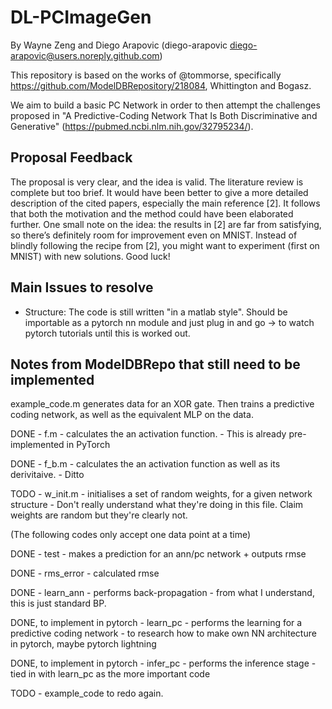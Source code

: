 # DL-PCImageGen

By Wayne Zeng and Diego Arapovic (diego-arapovic <diego-arapovic@users.noreply.github.com>)

This repository is based on the works of @tommorse, specifically https://github.com/ModelDBRepository/218084, Whittington and Bogasz.

We aim to build a basic PC Network in order to then attempt the challenges proposed in "A Predictive-Coding Network That Is Both Discriminative and Generative" (https://pubmed.ncbi.nlm.nih.gov/32795234/).

## Proposal Feedback

The proposal is very clear, and the idea is valid. The literature review is complete but too brief. It would have been better to give a more detailed description of the cited papers, especially the main reference [2]. It follows that both the motivation and the method could have been elaborated further. One small note on the idea: the results in [2] are far from satisfying, so there’s definitely room for improvement even on MNIST. Instead of blindly following the recipe from [2], you might want to experiment (first on MNIST) with new solutions. Good luck!

## Main Issues to resolve

- Structure: The code is still written "in a matlab style". Should be importable as a pytorch nn module and just plug in and go -> to watch pytorch tutorials until this is worked out. 

## Notes from ModelDBRepo that still need to be implemented

example_code.m generates data for an XOR gate. Then trains a predictive coding network, as well as the equivalent MLP on the data.

DONE - f.m - calculates the an activation function. - This is already pre-implemented in PyTorch

DONE - f_b.m - calculates the an activation function as well as its derivitaive. - Ditto

TODO - w_init.m - initialises a set of random weights, for a given network structure - Don't really understand what they're doing in this file. Claim weights are random but they're clearly not.

(The following codes only accept one data point at a time)

DONE - test - makes a prediction for an ann/pc network + outputs rmse

DONE - rms_error - calculated rmse

DONE - learn_ann - performs back-propagation - from what I understand, this is just standard BP. 

DONE, to implement in pytorch - learn_pc - performs the learning for a predictive coding network - to research how to make own NN architecture in pytorch, maybe pytorch lightning

DONE, to implement in pytorch - infer_pc - performs the inference stage - tied in with learn_pc as the more important code

TODO - example_code to redo again.
